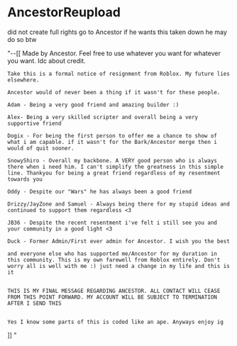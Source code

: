 # AncestorReupload

did not create full rights go to Ancestor if he wants this taken down he may do so btw



"--[[
    Made by Ancestor. Feel free to use whatever you want for whatever you want. Idc about credit.

    Take this is a formal notice of resignment from Roblox. My future lies elsewhere.

    Ancestor would of never been a thing if it wasn't for these people.

    Adam - Being a very good friend and amazing builder :)

    Alex- Being a very skilled scripter and overall being a very supportive friend

    Dogix - For being the first person to offer me a chance to show of what i am capable. if it wasn't for the Bark/Ancestor merge then i would of quit sooner.
    
    SnowyShiro - Overall my backbone. A VERY good person who is always there when i need him. I can't simplify the greatness in this simple line. Thankyou for being a great friend regardless of my resentment towards you

    Oddy - Despite our "Wars" he has always been a good friend

    Drizzy/JayZone and Samuel - Always being there for my stupid ideas and continued to support them regardless <3

    JB36 - Despite the recent resentment i've felt i still see you and your community in a good light <3

    Duck - Former Admin/First ever admin for Ancestor. I wish you the best 

    and everyone else who has supported me/Ancestor for my duration in this community. This is my own farewell from Roblox entirely. Don't worry all is well with me :) just need a change in my life and this is it

    
    THIS IS MY FINAL MESSAGE REGARDING ANCESTOR. ALL CONTACT WILL CEASE FROM THIS POINT FORWARD. MY ACCOUNT WILL BE SUBJECT TO TERMINATION AFTER I SEND THIS


    Yes I know some parts of this is coded like an ape. Anyways enjoy ig
]]
"
